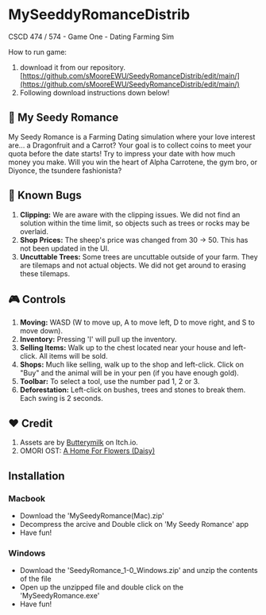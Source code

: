 # MySeeddyRomanceDistrib
CSCD 474 / 574 - Game One - Dating Farming Sim

How to run game:
1. download it from our repository.
[https://github.com/sMooreEWU/SeedyRomanceDistrib/edit/main/](https://github.com/sMooreEWU/SeedyRomanceDistrib/edit/main/)
2. Following download instructions down below!

## 🌿 My Seedy Romance 

My Seedy Romance is a Farming Dating simulation where your love interest are... a Dragonfruit and a Carrot? Your goal is to collect coins to meet your quota before the date starts! Try to impress your date with how much money you make. Will you win the heart of Alpha Carrotene, the gym bro, or Diyonce, the tsundere fashionista?

## 🐛 Known Bugs
1. **Clipping:** We are aware with the clipping issues. We did not find an solution within the time limit, so objects such as trees or rocks may be overlaid.
2. **Shop Prices:** The sheep's price was changed from 30 -> 50. This has not been updated in the UI.
3. **Uncuttable Trees:** Some trees are uncuttable outside of your farm. They are tilemaps and not actual objects. We did not get around to erasing these tilemaps.

## 🎮 Controls
1. **Moving:** WASD (W to move up, A to move left, D to move right, and S to move down).
2. **Inventory:** Pressing 'I' will pull up the inventory.
3. **Selling Items:** Walk up to the chest located near your house and left-click. All items will be sold.
4. **Shops:** Much like selling, walk up to the shop and left-click. Click on "Buy" and the animal will be in your pen (if you have enough gold).
5. **Toolbar:** To select a tool, use the number pad 1, 2 or 3. 
6. **Deforestation:** Left-click on bushes, trees and stones to break them. Each swing is 2 seconds.

## ❤️ Credit
1. Assets are by [Butterymilk](https://butterymilk.itch.io/tiny-wonder-forest) on Itch.io.
2. OMORI OST: [A Home For Flowers (Daisy)](https://www.youtube.com/watch?v=9n6pcfsA3Yo&ab_channel=OMOCAT)

## Installation
### Macbook 
- Download the 'MySeedyRomance(Mac).zip'
- Decompress the arcive and Double click on 'My Seedy Romance' app
- Have fun!

### Windows
- Download the 'SeedyRomance_1-0_Windows.zip' and unzip the contents of the file
- Open up the unzipped file and double click on the 'MySeedyRomance.exe'
- Have fun!
